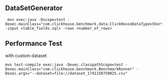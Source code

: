 

## DataSetGenerator 

```shell
 mvn exec:java -Dscope=test -Dexec.mainClass="com.clickhouse.benchmark.data.ClickHouseDataTypesShort" -input <table_fields.sql> -rows <number_of_rows>
```


## Performance Test

with custom dataset
```shell
mvn test-compile exec:java -Dexec.classpathScope=test -Dexec.mainClass="com.clickhouse.benchmark.BenchmarkRunner" -Dexec.args="--dataset=file://dataset_1741150759025.csv"
```

